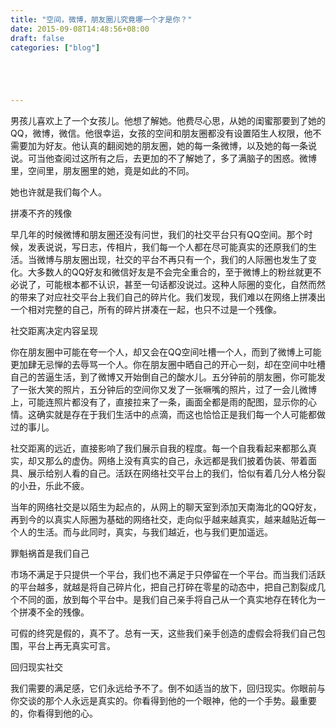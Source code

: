 ```yaml
---
title: "空间，微博，朋友圈儿究竟哪一个才是你？"
date: 2015-09-08T14:48:56+08:00
draft: false
categories: ["blog"]





---
```




男孩儿喜欢上了一个女孩儿。他想了解她。他费尽心思，从她的闺蜜那要到了她的QQ，微博，微信。他很幸运，女孩的空间和朋友圈都没有设置陌生人权限，他不需要加为好友。他认真的翻阅她的朋友圈，她的每一条微博，以及她的每一条说说。可当他查阅过这所有之后，去更加的不了解她了，多了满脑子的困惑。微博里，空间里，朋友圈里的她，竟是如此的不同。

她也许就是我们每个人。

<!--more-->
拼凑不齐的残像

早几年的时候微博和朋友圈还没有问世，我们的社交平台只有QQ空间。那个时候，发表说说，写日志，传相片，我们每一个人都在尽可能真实的还原我们的生活。当微博与朋友圈出现，社交的平台不再只有一个，我们的人际圈也发生了变化。大多数人的QQ好友和微信好友是不会完全重合的，至于微博上的粉丝就更不必说了，可能根本都不认识，甚至一句话都没说过。这种人际圈的变化，自然而然的带来了对应社交平台上我们自己的碎片化。我们发现，我们难以在网络上拼凑出一个相对完整的自己，所有的碎片拼凑在一起，也只不过是一个残像。

社交距离决定内容呈现

你在朋友圈中可能在夸一个人，却又会在QQ空间吐槽一个人，而到了微博上可能更加肆无忌惮的去辱骂一个人。你在朋友圈中晒自己的开心一刻，却在空间中吐槽自己的苦逼生活，到了微博又开始倒自己的酸水儿。五分钟前的朋友圈，你可能发了一张大笑的照片，五分钟后的空间你又发了一张噘嘴的照片，过了一会儿微博上，可能连照片都没有了，直接拉来了一条，画面全都是雨的配图，显示你的心情。这确实就是存在于我们生活中的点滴，而这也恰恰正是我们每一个人可能都做过的事儿。

社交距离的远近，直接影响了我们展示自我的程度。每一个自我看起来都那么真实，却又那么的虚伪。网络上没有真实的自己，永远都是我们披着伪装、带着面具、展示给别人看的自己。活跃在网络社交平台上的我们，恰似有着几分人格分裂的小丑，乐此不疲。

当年的网络社交是以陌生为起点的，从网上的聊天室到添加天南海北的QQ好友，再到今的以真实人际圈为基础的网络社交，走向似乎越来越真实，越来越贴近每一个人的生活。而与此同时，真实，与我们越近，也与我们更加遥远。

罪魁祸首是我们自己

市场不满足于只提供一个平台，我们也不满足于只停留在一个平台。而当我们活跃的平台越多，就越是将自己碎片化，把自己打碎在零星的动态中，把自己割裂成几个不同的面，放到每个平台中。是我们自己亲手将自己从一个真实地存在转化为一个拼凑不全的残像。

可假的终究是假的，真不了。总有一天，这些我们亲手创造的虚假会将我们自己包围，平台上再无真实可言。

回归现实社交

我们需要的满足感，它们永远给予不了。倒不如适当的放下，回归现实。你眼前与你交谈的那个人永远是真实的。你看得到他的一个眼神，他的一个手势。最重要的，你看得到他的心。
　　
　　
　　
　　
　　
　　
　　
　　
　　
　　
　　
　　
